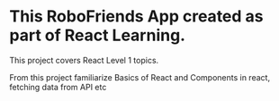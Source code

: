 # This RoboFriends App created as part of React Learning.

This project covers React Level 1 topics.

From this project familiarize Basics of React and Components in react, fetching data from API etc 
